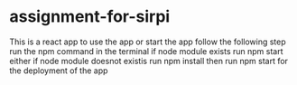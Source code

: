 # assignment-for-sirpi
This is a react app to use the app or start the app follow the following step
run the npm command in the terminal
if node module exists run npm start
either if node module doesnot existis run npm install 
then run npm start for the deployment of the app

